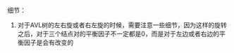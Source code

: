 细节：           
  1. 对于AVL树的左右旋或者右左旋的时候，需要注意一些细节，因为这样的旋转之后，对于三个结点对的平衡因子不一定都是0，而是对于左边或者右边的平衡因子是会有改变的         

